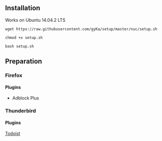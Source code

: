 ## Installation

Works on Ubuntu 14.04.2 LTS

`wget https://raw.githubusercontent.com/gyKa/setup/master/nuc/setup.sh`

`chmod +x setup.sh`

`bash setup.sh`

## Preparation

### Firefox

#### Plugins

* Adblock Plus

### Thunderbird

#### Plugins

[Todoist](https://addons.mozilla.org/en-US/thunderbird/addon/todoist-for-thunderbird-to-/)
